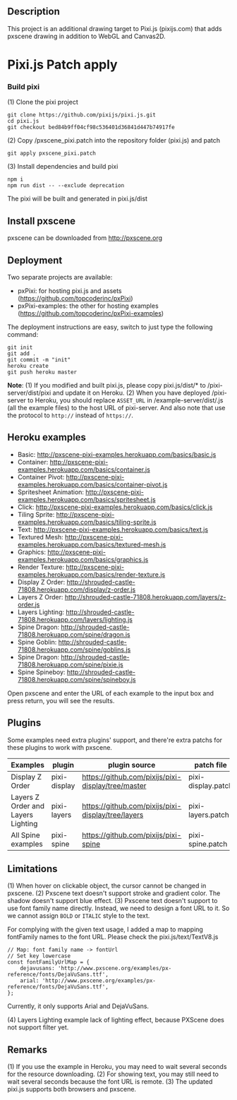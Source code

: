 ## Description

This project is an additional drawing target to Pixi.js (pixijs.com) that adds pxscene drawing in addition to WebGL and Canvas2D.


Pixi.js Patch apply
==============
### Build pixi

(1) Clone the pixi project
```
git clone https://github.com/pixijs/pixi.js.git
cd pixi.js
git checkout bed84b9ff04cf98c536401d36841d447b74917fe
```

(2) Copy /pxscene_pixi.patch into the repository folder (pixi.js) and patch
```
git apply pxscene_pixi.patch
```

(3) Install dependencies and build pixi
```
npm i
npm run dist -- --exclude deprecation
```

The pixi will be built and generated in pixi.js/dist

## Install pxscene

pxscene can be downloaded from http://pxscene.org

## Deployment

Two separate projects are available:
-  pxPixi: for hosting pixi.js and assets (https://github.com/topcoderinc/pxPixi)
-  pxPixi-examples: the other for hosting examples (https://github.com/topcoderinc/pxPixi-examples)

The deployment instructions are easy, switch to just type the following command:
```
git init
git add .
git commit -m "init"
heroku create
git push heroku master
```

**Note**:
(1) If you modified and built pixi.js, please copy pixi.js/dist/* to /pixi-server/dist/pixi and update it on Heroku.
(2) When you have deployed <submission>/pixi-server to Heroku, you should replace `ASSET_URL` in /example-server/dist/.js (all the example files) to the host URL of pixi-server. And also note that use the protocol to `http://` instead of `https://`.

## Heroku examples

- Basic: http://pxscene-pixi-examples.herokuapp.com/basics/basic.js
- Container: http://pxscene-pixi-examples.herokuapp.com/basics/container.js
- Container Pivot: http://pxscene-pixi-examples.herokuapp.com/basics/container-pivot.js
- Spritesheet Animation: http://pxscene-pixi-examples.herokuapp.com/basics/spritesheet.js
- Click: http://pxscene-pixi-examples.herokuapp.com/basics/click.js
- Tiling Sprite: http://pxscene-pixi-examples.herokuapp.com/basics/tiling-sprite.js
- Text: http://pxscene-pixi-examples.herokuapp.com/basics/text.js
- Textured Mesh: http://pxscene-pixi-examples.herokuapp.com/basics/textured-mesh.js
- Graphics: http://pxscene-pixi-examples.herokuapp.com/basics/graphics.js
- Render Texture: http://pxscene-pixi-examples.herokuapp.com/basics/render-texture.js
- Display Z Order: http://shrouded-castle-71808.herokuapp.com/display/z-order.js
- Layers Z Order: http://shrouded-castle-71808.herokuapp.com/layers/z-order.js
- Layers Lighting: http://shrouded-castle-71808.herokuapp.com/layers/lighting.js
- Spine Dragon: http://shrouded-castle-71808.herokuapp.com/spine/dragon.js
- Spine Goblin: http://shrouded-castle-71808.herokuapp.com/spine/goblins.js
- Spine Dragon: http://shrouded-castle-71808.herokuapp.com/spine/pixie.js
- Spine Spineboy: http://shrouded-castle-71808.herokuapp.com/spine/spineboy.js

Open pxscene and enter the URL of each example to the input box and press return, you will see the results.

## Plugins
Some examples need extra plugins' support, and there're extra patchs for these plugins to work with pxscene.

Examples|plugin|plugin source|patch file|patch base
--------|------|-------------|----------|----------
Display Z Order |pixi-display |https://github.com/pixijs/pixi-display/tree/master |pixi-display.patch | branch master and commit b0898bf208431badfd2448cf2dc965a24de39ef8
Layers Z Order and Layers Lighting |pixi-layers |https://github.com/pixijs/pixi-display/tree/layers |pixi-layers.patch | branch layers and commit 0f812e3e6a16c6883c278aae6f1d719f12052862
All Spine examples |pixi-spine |https://github.com/pixijs/pixi-spine |pixi-spine.patch |branch master and commit bc64e3e6f3784f5eda1094ddc283561eb63ab3d3

## Limitations

(1) When hover on clickable object, the cursor cannot be changed in pxscene.
(2) Pxscene text doesn't support stroke and gradient color. The shadow doesn't support blue effect.
(3) Pxscene text doesn't support to use font family name directly. Instead, we need to design a font URL to it. So we cannot assign `BOLD` or `ITALIC` style to the text.

For complying with the given text usage, I added a map to mapping fontFamily names to the font URL. Please check the pixi.js/text/TextV8.js

```
// Map: font family name -> fontUrl
// Set key lowercase
const fontFamilyUrlMap = {
    dejavusans: 'http://www.pxscene.org/examples/px-reference/fonts/DejaVuSans.ttf',
    arial: 'http://www.pxscene.org/examples/px-reference/fonts/DejaVuSans.ttf',
};
```
Currently, it only supports Arial and DejaVuSans.

(4) Layers Lighting example lack of lighting effect, because PXScene does not support filter yet.

## Remarks
(1) If you use the example in Heroku, you may need to wait several seconds for the resource downloading.
(2) For showing text, you may still need to wait several seconds because the font URL is remote.
(3) The updated pixi.js supports both browsers and pxscene.
